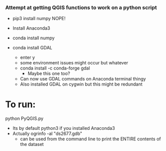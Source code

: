 
### Attempt at getting QGIS functions to work on a python script

- pip3 install numpy NOPE!

- Install Anaconda3
- conda install numpy
- conda install GDAL
  - enter y
  - some environment issues might occur but whatever
  - conda install -c conda-forge gdal
    - Maybe this one too?
  - Can now use GDAL commands on Anaconda terminal thingy
  - Also installed GDAL on cygwin but this might be redundant




# To run:
python PyQGIS.py
  - Its by default python3 if you installed Anaconda3
  - Actually ogrinfo -al "ds2677.gdb"
    - can be used from the command line to print the ENTIRE contents of the dataset
